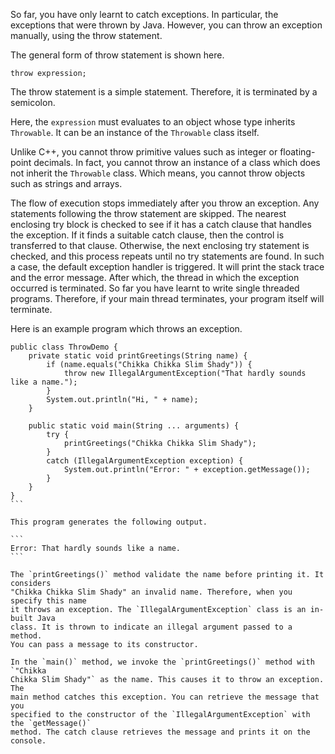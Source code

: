 So far, you have only learnt to catch exceptions. In particular, the exceptions
that were thrown by Java. However, you can throw an exception manually, using
the throw statement.

The general form of throw statement is shown here.
```
throw expression;
```

The throw statement is a simple statement. Therefore, it is terminated by a
semicolon.

Here, the `expression` must evaluates to an object whose type inherits `Throwable`.
It can be an instance of the `Throwable` class itself.

Unlike C++, you cannot throw primitive values such as integer or floating-point
decimals. In fact, you cannot throw an instance of a class which does not inherit 
the `Throwable` class. Which means, you cannot throw objects such as strings
and arrays.

The flow of execution stops immediately after you throw an exception. Any
statements following the throw statement are skipped. The nearest enclosing try
block is checked to see if it has a catch clause that handles the exception.
If it finds a suitable catch clause, then the control is transferred to that
clause. Otherwise, the next enclosing try statement is checked, and this process
repeats until no try statements are found. In such a case, the default exception
handler is triggered. It will print the stack trace and the error message.
After which, the thread in which the exception occurred is terminated.
So far you have learnt to write single threaded programs. Therefore, if your
main thread terminates, your program itself will terminate.

Here is an example program which throws an exception.

````
public class ThrowDemo {
    private static void printGreetings(String name) {
        if (name.equals("Chikka Chikka Slim Shady")) {
            throw new IllegalArgumentException("That hardly sounds like a name.");
        }
        System.out.println("Hi, " + name);
    }
    
    public static void main(String ... arguments) {
        try {
            printGreetings("Chikka Chikka Slim Shady");
        }
        catch (IllegalArgumentException exception) {
            System.out.println("Error: " + exception.getMessage());
        }
    }
}
```

This program generates the following output.

```
Error: That hardly sounds like a name.
```

The `printGreetings()` method validate the name before printing it. It considers
"Chikka Chikka Slim Shady" an invalid name. Therefore, when you specify this name
it throws an exception. The `IllegalArgumentException` class is an in-built Java
class. It is thrown to indicate an illegal argument passed to a method.
You can pass a message to its constructor.

In the `main()` method, we invoke the `printGreetings()` method with `"Chikka
Chikka Slim Shady"` as the name. This causes it to throw an exception. The
main method catches this exception. You can retrieve the message that you
specified to the constructor of the `IllegalArgumentException` with the `getMessage()`
method. The catch clause retrieves the message and prints it on the console.